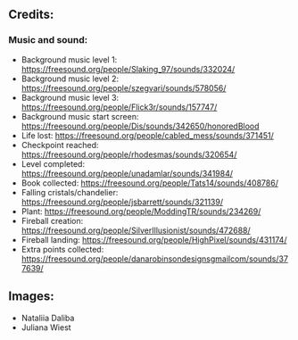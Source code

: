

## Credits:
### Music and sound:
- Background music level 1: https://freesound.org/people/Slaking_97/sounds/332024/
- Background music level 2: https://freesound.org/people/szegvari/sounds/578056/
- Background music level 3: https://freesound.org/people/Flick3r/sounds/157747/
- Background music start screen: https://freesound.org/people/Dis/sounds/342650/honoredBlood
- Life lost: https://freesound.org/people/cabled_mess/sounds/371451/
- Checkpoint reached: https://freesound.org/people/rhodesmas/sounds/320654/
- Level completed: https://freesound.org/people/unadamlar/sounds/341984/
- Book collected: https://freesound.org/people/Tats14/sounds/408786/
- Falling cristals/chandelier: https://freesound.org/people/jsbarrett/sounds/321139/
- Plant: https://freesound.org/people/ModdingTR/sounds/234269/
- Fireball creation: https://freesound.org/people/SilverIllusionist/sounds/472688/
- Fireball landing: https://freesound.org/people/HighPixel/sounds/431174/
- Extra points collected: https://freesound.org/people/danarobinsondesignsgmailcom/sounds/377639/

## Images:
- Nataliia Daliba
- Juliana Wiest
